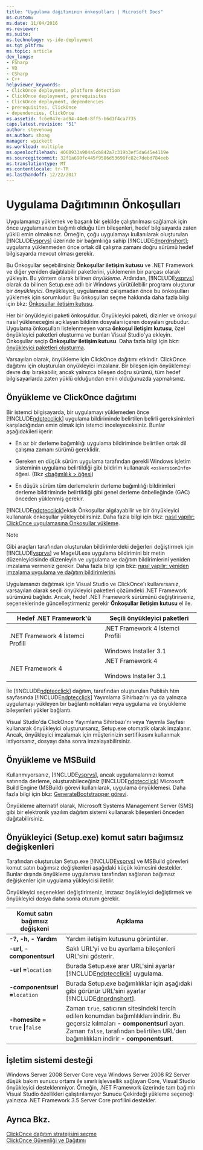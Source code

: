 ```yaml
---
title: "Uygulama dağıtımının önkoşulları | Microsoft Docs"
ms.custom: 
ms.date: 11/04/2016
ms.reviewer: 
ms.suite: 
ms.technology: vs-ide-deployment
ms.tgt_pltfrm: 
ms.topic: article
dev_langs:
- FSharp
- VB
- CSharp
- C++
helpviewer_keywords:
- ClickOnce deployment, platform detection
- ClickOnce deployment, prerequisites
- ClickOnce deployment, dependencies
- prerequisites, ClickOnce
- dependencies, ClickOnce
ms.assetid: fc6e047e-ad94-44e8-8ff5-b6d1f4ca7735
caps.latest.revision: "51"
author: stevehoag
ms.author: shoag
manager: wpickett
ms.workload: multiple
ms.openlocfilehash: 4060933a904a5cb842a7c319b3ef5da645e4119e
ms.sourcegitcommit: 32f1a690fc445f9586d53698fc82c7debd784eeb
ms.translationtype: MT
ms.contentlocale: tr-TR
ms.lasthandoff: 12/22/2017
---
```

# <a name="application-deployment-prerequisites"></a>Uygulama Dağıtımının Önkoşulları
Uygulamanızı yüklemek ve başarılı bir şekilde çalıştırılması sağlamak için önce uygulamanızın bağımlı olduğu tüm bileşenleri, hedef bilgisayarda zaten yüklü emin olmalısınız. Örneğin, çoğu uygulamayı kullanılarak oluşturulan [!INCLUDE[vsprvs](../code-quality/includes/vsprvs_md.md)] üzerinde bir bağımlılığa sahip [!INCLUDE[dnprdnshort](../code-quality/includes/dnprdnshort_md.md)]; uygulama yüklenmeden önce ortak dil çalışma zamanı doğru sürümü hedef bilgisayarda mevcut olması gerekir.  
  
 Bu Önkoşullar seçebilirsiniz **Önkoşullar iletişim kutusu** ve .NET Framework ve diğer yeniden dağıtılabilir paketlerini, yüklemenin bir parçası olarak yükleyin. Bu yöntem olarak bilinen *önyükleme*. Ardından, [!INCLUDE[vsprvs](../code-quality/includes/vsprvs_md.md)] olarak da bilinen Setup.exe adlı bir Windows yürütülebilir programı oluşturur bir *önyükleyici*. Önyükleyici, uygulamanız çalışmadan önce bu önkoşulları yüklemek için sorumludur. Bu önkoşulları seçme hakkında daha fazla bilgi için bkz: [Önkoşullar iletişim kutusu](../ide/reference/prerequisites-dialog-box.md).  
  
 Her bir önyükleyici paketi önkoşuldur. Önyükleyici paketi, dizinler ve önkoşul nasıl yükleneceğini açıklayan bildirim dosyaları içeren dosyaları grubudur. Uygulama önkoşulları listelenmeyen varsa **önkoşul iletişim kutusu**, özel önyükleyici paketleri oluşturma ve bunları Visual Studio'ya ekleyin. Önkoşullar seçip **Önkoşullar iletişim kutusu**. Daha fazla bilgi için bkz: [önyükleyici paketleri oluşturma](../deployment/creating-bootstrapper-packages.md).  
  
 Varsayılan olarak, önyükleme için ClickOnce dağıtımı etkindir. ClickOnce dağıtımı için oluşturulan önyükleyici imzalanır. Bir bileşen için önyüklemeyi devre dışı bırakabilir, ancak yalnızca bileşen doğru sürümü, tüm hedef bilgisayarlarda zaten yüklü olduğundan emin olduğunuzda yapmalısınız.  
  
## <a name="bootstrapping-and-clickonce-deployment"></a>Önyükleme ve ClickOnce dağıtımı  
 Bir istemci bilgisayarda, bir uygulamayı yüklemeden önce [!INCLUDE[ndptecclick](../deployment/includes/ndptecclick_md.md)] uygulama bildiriminde belirtilen belirli gereksinimleri karşıladığından emin olmak için istemci inceleyeceksiniz. Bunlar aşağıdakileri içerir:  
  
-   En az bir derleme bağımlılığı uygulama bildiriminde belirtilen ortak dil çalışma zamanı sürümü gereklidir.  
  
-   Gereken en düşük sürüm uygulama tarafından gerekli Windows işletim sisteminin uygulama belirtildiği gibi bildirim kullanarak `<osVersionInfo>` öğesi. (Bkz [ \<bağımlılık > öğesi](../deployment/dependency-element-clickonce-application.md))  
  
-   En düşük sürüm tüm derlemelerin derleme bağımlılığı bildirimleri derleme bildiriminde belirtildiği gibi genel derleme önbelleğinde (GAC) önceden yüklenmiş gerekir.  
  
 [!INCLUDE[ndptecclick](../deployment/includes/ndptecclick_md.md)]eksik Önkoşullar algılayabilir ve bir önyükleyici kullanarak önkoşullar yükleyebilirsiniz. Daha fazla bilgi için bkz: [nasıl yapılır: ClickOnce uygulamasına Önkoşullar yükleme](../deployment/how-to-install-prerequisites-with-a-clickonce-application.md).  
  
> [!NOTE]
>  Gibi araçları tarafından oluşturulan bildirimlerdeki değerleri değiştirmek için [!INCLUDE[vsprvs](../code-quality/includes/vsprvs_md.md)] ve MageUI.exe uygulama bildirimini bir metin düzenleyicisinde düzenleyin ve uygulama ve dağıtım bildirimlerini yeniden imzalama vermeniz gerekir. Daha fazla bilgi için bkz: [nasıl yapılır: yeniden imzalama uygulama ve dağıtım bildirimlerini](../deployment/how-to-re-sign-application-and-deployment-manifests.md).  
  
 Uygulamanızı dağıtmak için Visual Studio ve ClickOnce'ı kullanırsanız, varsayılan olarak seçili önyükleyici paketleri çözümdeki .NET Framework sürümünü bağlıdır. Ancak, hedef .NET Framework sürümünü değiştirirseniz, seçeneklerinde güncelleştirmeniz gerekir **Önkoşullar iletişim kutusu** el ile.  
  
|Hedef .NET Framework'ü|Seçili önyükleyici paketleri|  
|---------------------------|------------------------------------|  
|.NET Framework 4 İstemci Profili|.NET Framework 4 İstemci Profili<br /><br /> Windows Installer 3.1|  
|.NET Framework 4|.NET Framework 4<br /><br /> Windows Installer 3.1|  
  
 İle [!INCLUDE[ndptecclick](../deployment/includes/ndptecclick_md.md)] dağıtım, tarafından oluşturulan Publish.htm sayfasında [!INCLUDE[ndptecclick](../deployment/includes/ndptecclick_md.md)] Yayımlama Sihirbazı'nı ya da yalnızca uygulamayı yükleyen bir bağlantı noktaları veya uygulama ve önyükleme bileşenleri yükler bağlantı.  
  
 Visual Studio'da ClickOnce Yayımlama Sihirbazı'nı veya Yayımla Sayfası kullanarak önyükleyici oluşturursanız, Setup.exe otomatik olarak imzalanır. Ancak, önyükleyici imzalamak için müşterinizin sertifikasını kullanmak istiyorsanız, dosyayı daha sonra imzalayabilirsiniz.  
  
## <a name="bootstrapping-and-msbuild"></a>Önyükleme ve MSBuild  
 Kullanmıyorsanız, [!INCLUDE[vsprvs](../code-quality/includes/vsprvs_md.md)], ancak uygulamalarınızı komut satırında derleme, oluşturabileceğiniz [!INCLUDE[ndptecclick](../deployment/includes/ndptecclick_md.md)] Microsoft Build Engine (MSBuild) görevi kullanılarak, uygulama önyüklemesi. Daha fazla bilgi için bkz: [GenerateBootstrapper görevi](../msbuild/generatebootstrapper-task.md).  
  
 Önyükleme alternatif olarak, Microsoft Systems Management Server (SMS) gibi bir elektronik yazılım dağıtım sistemi kullanarak bileşenleri önceden dağıtabilirsiniz.  
  
## <a name="bootstrapper-setupexe-command-line-arguments"></a>Önyükleyici (Setup.exe) komut satırı bağımsız değişkenleri  
 Tarafından oluşturulan Setup.exe [!INCLUDE[vsprvs](../code-quality/includes/vsprvs_md.md)] ve MSBuild görevleri komut satırı bağımsız değişkenleri aşağıdaki küçük kümesini destekler. Bunlar dışında önyükleme uygulaması tarafından sağlanan bağımsız değişkenler için uygulama yükleyicisi iletilir.  
  
 Önyükleyici seçenekleri değiştirirseniz, imzasız önyükleyici değiştirmek ve önyükleyici dosya daha sonra oturum gerekir.  
  
|Komut satırı bağımsız değişkeni|Açıklama|  
|---------------------------|-----------------|  
|**-?, -h, - Yardım**|Yardım iletişim kutusunu görüntüler.|  
|**-url, - componentsurl**|Saklı URL'yi ve bu ayarlama bileşenleri URL'sini gösterir.|  
|**-url =**`location`|Burada Setup.exe arar URL'sini ayarlar [!INCLUDE[ndptecclick](../deployment/includes/ndptecclick_md.md)] uygulama.|  
|**-componentsurl =**`location`|Burada Setup.exe bağımlılıklar için aşağıdaki gibi görünür URL'sini ayarlar [!INCLUDE[dnprdnshort](../code-quality/includes/dnprdnshort_md.md)].|  
|**-homesite =** `true` **&#124;**`false`|Zaman `true`, satıcının sitesindeki tercih edilen konumdan bağımlılıkları indirir. Bu geçersiz kılmaları **- componentsurl** ayarı. Zaman `false`, tarafından belirtilen URL'den bağımlılıkları indirir **- componentsurl**.|  
  
## <a name="operating-system-support"></a>İşletim sistemi desteği  
 Windows Server 2008 Server Core veya Windows Server 2008 R2 Server düşük bakım sunucu ortamı ile sınırlı işlevsellik sağlayan Core, Visual Studio önyükleyici desteklenmiyor. Örneğin, .NET Framework üzerinde tam bağımlı Visual Studio özellikleri çalıştırılamıyor Sunucu Çekirdeği yükleme seçeneği yalnızca .NET Framework 3.5 Server Core profilini destekler.  
  
## <a name="see-also"></a>Ayrıca Bkz.  
 [ClickOnce dağıtım stratejisini seçme](../deployment/choosing-a-clickonce-deployment-strategy.md)   
 [ClickOnce Güvenliği ve Dağıtımı](../deployment/clickonce-security-and-deployment.md)